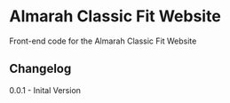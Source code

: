 # Almarah Classic Fit Website
Front-end code for the Almarah Classic Fit Website

## Changelog
0.0.1 - Inital Version
